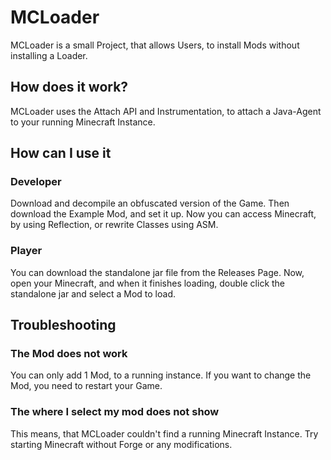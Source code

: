 # MCLoader
MCLoader is a small Project, that allows Users, to install Mods without installing a Loader.

## How does it work?
MCLoader uses the Attach API and Instrumentation, to attach a Java-Agent to your running Minecraft Instance.

## How can I use it

### Developer
Download and decompile an obfuscated version of the Game. Then download the Example Mod, and set it up.
Now you can access Minecraft, by using Reflection, or rewrite Classes using ASM.

### Player
You can download the standalone jar file from the Releases Page. Now, open your Minecraft, and when it finishes loading, double click the standalone jar and select a Mod to load.

## Troubleshooting

### The Mod does not work
You can only add 1 Mod, to a running instance. If you want to change the Mod, you need to restart your Game.

### The where I select my mod does not show
This means, that MCLoader couldn't find a running Minecraft Instance. Try starting Minecraft without Forge or any modifications.